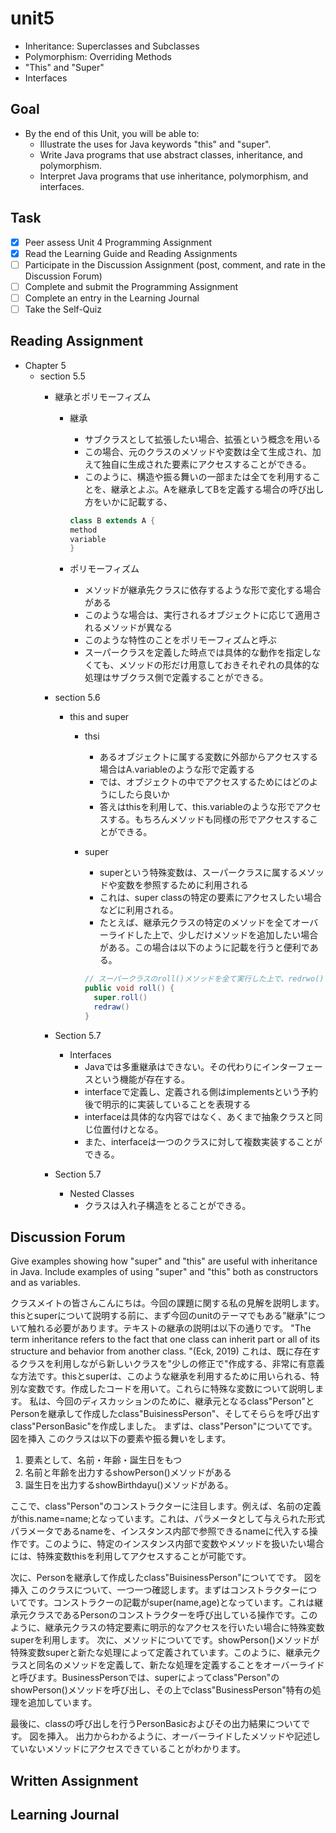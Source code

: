 # unit5

- Inheritance: Superclasses and Subclasses
- Polymorphism: Overriding Methods
- "This" and "Super"
- Interfaces

## Goal

- By the end of this Unit, you will be able to:
  - Illustrate the uses for Java keywords "this" and "super".
  - Write Java programs that use abstract classes, inheritance, and polymorphism.
  - Interpret Java programs that use inheritance, polymorphism, and interfaces.

## Task

- [x] Peer assess Unit 4 Programming Assignment
- [x] Read the Learning Guide and Reading Assignments
- [ ] Participate in the Discussion Assignment (post, comment, and rate in the Discussion Forum)
- [ ] Complete and submit the Programming Assignment
- [ ] Complete an entry in the Learning Journal
- [ ] Take the Self-Quiz

## Reading Assignment

- Chapter 5
  - section 5.5
    - 継承とポリモーフィズム
      - 継承
        - サブクラスとして拡張したい場合、拡張という概念を用いる
        - この場合、元のクラスのメソッドや変数は全て生成され、加えて独自に生成された要素にアクセスすることができる。
        - このように、構造や振る舞いの一部または全てを利用することを、継承とよぶ。Aを継承してBを定義する場合の呼び出し方をいかに記載する、

        ```java
        class B extends A {
        method
        variable
        }

        ```

      - ポリモーフィズム
        - メソッドが継承先クラスに依存するような形で変化する場合がある
        - このような場合は、実行されるオブジェクトに応じて適用されるメソッドが異なる
        - このような特性のことをポリモーフィズムと呼ぶ
        - スーパークラスを定義した時点では具体的な動作を指定しなくても、メソッドの形だけ用意しておきそれぞれの具体的な処理はサブクラス側で定義することができる。
    - section 5.6
      - this and super
        - thsi
          - あるオブジェクトに属する変数に外部からアクセスする場合はA.variableのような形で定義する
          - では、オブジェクトの中でアクセスするためにはどのようにしたら良いか
          - 答えはthisを利用して、this.variableのような形でアクセスする。もちろんメソッドも同様の形でアクセスすることができる。
        - super
          - superという特殊変数は、スーパークラスに属するメソッドや変数を参照するために利用される
          - これは、super classの特定の要素にアクセスしたい場合などに利用される。
          - たとえば、継承元クラスの特定のメソッドを全てオーバーライドした上で、少しだけメソッドを追加したい場合がある。この場合は以下のように記載を行うと便利である。

          ```java
          // スーパークラスのroll()メソッドを全て実行した上で、redrwo()というメソッドを実行する形を定義することができる。
          public void roll() {
            super.roll()
            redraw()
          }
          ```

    - Section 5.7
      - Interfaces
        - Javaでは多重継承はできない。その代わりにインターフェースという機能が存在する。
        - interfaceで定義し、定義される側はimplementsという予約後で明示的に実装していることを表現する
        - interfaceは具体的な内容ではなく、あくまで抽象クラスと同じ位置付けとなる。
        - また、interfaceは一つのクラスに対して複数実装することができる。
    - Section 5.7
      - Nested Classes
        - クラスは入れ子構造をとることができる。

## Discussion Forum

Give examples showing how "super" and "this" are useful with inheritance in Java. Include examples of using "super" and "this" both as constructors and as variables.

クラスメイトの皆さんこんにちは。今回の課題に関する私の見解を説明します。
thisとsuperについて説明する前に、まず今回のunitのテーマでもある”継承"について触れる必要があります。テキストの継承の説明は以下の通りです。
"The term inheritance refers to the fact that one class can inherit part or all of its structure and behavior from another class. "(Eck, 2019)
これは、既に存在するクラスを利用しながら新しいクラスを"少しの修正で"作成する、非常に有意義な方法です。thisとsuperは、このような継承を利用するために用いられる、特別な変数です。作成したコードを用いて。これらに特殊な変数について説明します。
私は、今回のディスカッションのために、継承元となるclass"Person"とPersonを継承して作成したclass"BuisinessPerson"、そしてそららを呼び出すclass"PersonBasic"を作成しました。
まずは、class"Person"についてです。
図を挿入
このクラスは以下の要素や振る舞いをします。

1. 要素として、名前・年齢・誕生日をもつ
2. 名前と年齢を出力するshowPerson()メソッドがある
3. 誕生日を出力するshowBirthdayu()メソッドがある。

ここで、class"Person"のコンストラクターに注目します。例えば、名前の定義がthis.name=name;となっています。これは、パラメータとして与えられた形式パラメータであるnameを、インスタンス内部で参照できるnameに代入する操作です。このように、特定のインスタンス内部で変数やメソッドを扱いたい場合には、特殊変数thisを利用してアクセスすることが可能です。

次に、Personを継承して作成したclass"BuisinessPerson"についてです。
図を挿入
このクラスについて、一つ一つ確認します。まずはコンストラクターについてです。コンストラクーの記載がsuper(name,age)となっています。これは継承元クラスであるPersonのコンストラクターを呼び出している操作です。このように、継承元クラスの特定要素に明示的なアクセスを行いたい場合に特殊変数superを利用します。
次に、メソッドについてです。showPerson()メソッドが特殊変数superと新たな処理によって定義されています。このように、継承元クラスと同名のメソッドを定義して、新たな処理を定義することをオーバーライドと呼びます。BusinessPersonでは、superによってclass"Person"のshowPerson()メソッドを呼び出し、その上でclass"BusinessPerson"特有の処理を追加しています。

最後に、classの呼び出しを行うPersonBasicおよびその出力結果についてです。
図を挿入。
出力からわかるように、オーバーライドしたメソッドや記述していないメソッドにアクセスできていることがわかります。

## Written Assignment

## Learning Journal
